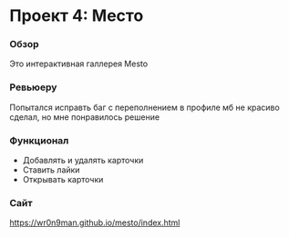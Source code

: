 # Проект 4: Место

### Обзор

Это интерактивная галлерея Mesto

### Ревьюеру

Попытался исправть баг с переполнением в профиле мб не красиво сделал, но мне понравилось решение 

### Функционал

* Добавлять и удалять карточки
* Ставить лайки
* Открывать карточки

### Сайт

https://wr0n9man.github.io/mesto/index.html

